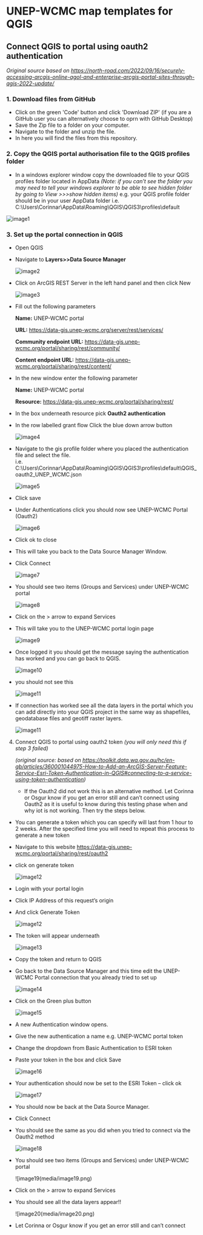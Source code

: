 # UNEP-WCMC map templates for QGIS

## Connect QGIS to portal using oauth2 authentication

*Original source based on https://north-road.com/2022/09/16/securely-accessing-arcgis-online-agol-and-enterprise-arcgis-portal-sites-through-qgis-2022-update/*

### 1. Download files from GitHub

 - Click on the green 'Code' button and click 'Download ZIP' (if you are a GitHub user you can alternatively choose to oprn with GitHub Desktop)
- Save the Zip file to a folder on your computer. 
- Navigate to the folder and unzip the file.
- In here you will find the files from this repository.

### 2. Copy the QGIS portal authorisation file to the QGIS profiles folder
- In a windows explorer window copy the downloaded file to your QGIS profiles folder located in AppData
*(Note: if you can’t see the folder you may need to tell your windows explorer to be able to see hidden folder by going to View >>>show hidden items)*
e.g. your QGIS profile folder should be in your user AppData folder i.e.  C:\Users\Corinnar\AppData\Roaming\QGIS\QGIS3\profiles\default

![image1](media/image1.png)

### 3. Set up the portal connection in QGIS

- Open QGIS
- Navigate to **Layers>>Data Source Manager**

   ![image2](media/image2.png)

 - Click on ArcGIS REST Server in the left hand panel and then click New

   ![image3](media/image3.png)  
  
- Fill out the following parameters
  
  **Name:** UNEP-WCMC portal
  
  **URL:** https://data-gis.unep-wcmc.org/server/rest/services/

  **Community endpoint URL:** https://data-gis.unep-wcmc.org/portal/sharing/rest/community/

  **Content endpoint URL:** https://data-gis.unep-wcmc.org/portal/sharing/rest/content/

- In the new window enter the following parameter
  
  **Name:** UNEP-WCMC portal

  **Resource:** https://data-gis.unep-wcmc.org/portal/sharing/rest/

- In the box underneath resource pick **Oauth2 authentication**
  
- In the row labelled grant flow Click the blue down arrow button

  ![image4](media/image4.png)
  
- Navigate to the gis profile folder where you placed the authentication file and select the file.  
i.e. C:\Users\Corinnar\AppData\Roaming\QGIS\QGIS3\profiles\default\QGIS_oauth2_UNEP_WCMC.json

  ![image5](media/image5.png)

- Click save
  
- Under Authentications click you should now see UNEP-WCMC Portal (Oauth2)

    ![image6](media/image6.png)

- Click ok to close
- This will take you back to the Data Source Manager Window.
- Click Connect

   ![image7](media/image7.png)
  
- You should see two items (Groups and Services) under UNEP-WCMC portal

   ![image8](media/image8.png)

- Click on the  > arrow to expand Services
- This will take you to the UNEP-WCMC portal login page

   ![image9](media/image9.png)

- Once logged it you should get the message saying the authentication has worked and you can go back to QGIS.

   ![image10](media/image10.png)

- you should not see this

  ![image11](media/image11.png)

- If connection has worked see all the data layers in the portal which you can add directly into your QGIS project in the same way as shapefiles, geodatabase files and geotiff raster layers.

    ![image11](media/image11.png)

4. Connect QGIS to portal using oauth2 token
   *(you will only need this if step 3 failed)*

   *(original source: based on https://toolkit.data.wa.gov.au/hc/en-gb/articles/360001044975-How-to-Add-an-ArcGIS-Server-Feature-Service-Esri-Token-Authentication-in-QGIS#connecting-to-a-service-using-token-authentication)*

   - If the Oauth2 did not work this is an alternative method. Let Corinna or Osgur know if you get an error still and can’t connect using Oauth2 as it is useful to know during this testing phase when and why iot is not working. Then try the steps below. 

 - You can generate a token which you can specify will last from 1 hour to 2 weeks. After the specified time you will need to repeat this process to generate a new token
- Navigate to this website https://data-gis.unep-wcmc.org/portal/sharing/rest/oauth2
- click on generate token

    ![image12](media/image12.png)

- Login with your portal login
- Click IP Address of this request’s origin
- And click Generate Token

    ![image12](media/image12.png)

- The token will appear underneath

    ![image13](media/image13.png)  

- Copy the token and return to QGIS
- Go back to the Data Source Manager and this time edit the UNEP-WCMC Portal connection that you already tried to set up

    ![image14](media/image14.png)

- Click on the Green plus button

    ![image15](media/image15.png)

- A new Authentication window opens. 
- Give the new authentication a name e.g. UNEP-WCMC portal token
- Change the dropdown from Basic Authentication to ESRI token
- Paste your token in the box and click Save

    ![image16](media/image16.png)

- Your authentication should now be set to the ESRI Token – click ok

    ![image17](media/image17.png)

- You should now be back at the Data Source Manager.
- Click Connect
- You should see the same as you did when you tried to connect via the Oauth2 method

    ![image18](media/image18.png)
  
- You should see two items (Groups and Services) under UNEP-WCMC portal

    ![image19(media/image19.png)
  
- Click on the  > arrow to expand Services
- You should see all the data layers appear!!

    ![image20(media/image20.png)

- Let Corinna or Osgur know if you get an error still and can’t connect



